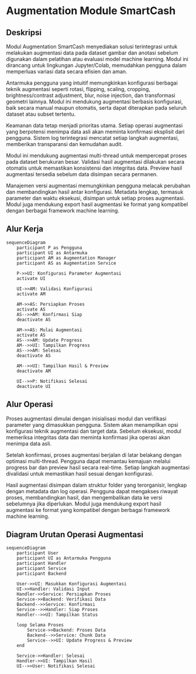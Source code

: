 # Augmentation Module SmartCash

## Deskripsi

Modul Augmentation SmartCash menyediakan solusi terintegrasi untuk melakukan augmentasi data pada dataset gambar dan anotasi sebelum digunakan dalam pelatihan atau evaluasi model machine learning. Modul ini dirancang untuk lingkungan Jupyter/Colab, memudahkan pengguna dalam memperluas variasi data secara efisien dan aman.

Antarmuka pengguna yang intuitif memungkinkan konfigurasi berbagai teknik augmentasi seperti rotasi, flipping, scaling, cropping, brightness/contrast adjustment, blur, noise injection, dan transformasi geometri lainnya. Modul ini mendukung augmentasi berbasis konfigurasi, baik secara manual maupun otomatis, serta dapat diterapkan pada seluruh dataset atau subset tertentu.

Keamanan data tetap menjadi prioritas utama. Setiap operasi augmentasi yang berpotensi menimpa data asli akan meminta konfirmasi eksplisit dari pengguna. Sistem log terintegrasi mencatat setiap langkah augmentasi, memberikan transparansi dan kemudahan audit.

Modul ini mendukung augmentasi multi-thread untuk mempercepat proses pada dataset berukuran besar. Validasi hasil augmentasi dilakukan secara otomatis untuk memastikan konsistensi dan integritas data. Preview hasil augmentasi tersedia sebelum data disimpan secara permanen.

Manajemen versi augmentasi memungkinkan pengguna melacak perubahan dan membandingkan hasil antar konfigurasi. Metadata lengkap, termasuk parameter dan waktu eksekusi, disimpan untuk setiap proses augmentasi. Modul juga mendukung export hasil augmentasi ke format yang kompatibel dengan berbagai framework machine learning.

## Alur Kerja

```mermaid
sequenceDiagram
    participant P as Pengguna
    participant UI as Antarmuka
    participant AM as Augmentation Manager
    participant AS as Augmentation Service

    P->>UI: Konfigurasi Parameter Augmentasi
    activate UI

    UI->>AM: Validasi Konfigurasi
    activate AM

    AM->>AS: Persiapkan Proses
    activate AS
    AS-->>AM: Konfirmasi Siap
    deactivate AS

    AM->>AS: Mulai Augmentasi
    activate AS
    AS-->>AM: Update Progress
    AM-->>UI: Tampilkan Progress
    AS-->>AM: Selesai
    deactivate AS

    AM-->>UI: Tampilkan Hasil & Preview
    deactivate AM

    UI-->>P: Notifikasi Selesai
    deactivate UI
```

## Alur Operasi

Proses augmentasi dimulai dengan inisialisasi modul dan verifikasi parameter yang dimasukkan pengguna. Sistem akan menampilkan opsi konfigurasi teknik augmentasi dan target data. Sebelum eksekusi, modul memeriksa integritas data dan meminta konfirmasi jika operasi akan menimpa data asli.

Setelah konfirmasi, proses augmentasi berjalan di latar belakang dengan optimasi multi-thread. Pengguna dapat memantau kemajuan melalui progress bar dan preview hasil secara real-time. Setiap langkah augmentasi divalidasi untuk memastikan hasil sesuai dengan konfigurasi.

Hasil augmentasi disimpan dalam struktur folder yang terorganisir, lengkap dengan metadata dan log operasi. Pengguna dapat mengakses riwayat proses, membandingkan hasil, dan mengembalikan data ke versi sebelumnya jika diperlukan. Modul juga mendukung export hasil augmentasi ke format yang kompatibel dengan berbagai framework machine learning.

## Diagram Urutan Operasi Augmentasi

```mermaid
sequenceDiagram
    participant User
    participant UI as Antarmuka Pengguna
    participant Handler
    participant Service
    participant Backend

    User->>UI: Masukkan Konfigurasi Augmentasi
    UI->>Handler: Validasi Input
    Handler->>Service: Persiapkan Proses
    Service->>Backend: Verifikasi Data
    Backend-->>Service: Konfirmasi
    Service-->>Handler: Siap Proses
    Handler-->>UI: Tampilkan Status

    loop Selama Proses
        Service->>Backend: Proses Data
        Backend-->>Service: Chunk Data
        Service-->>UI: Update Progress & Preview
    end

    Service->>Handler: Selesai
    Handler->>UI: Tampilkan Hasil
    UI-->>User: Notifikasi Selesai
```
